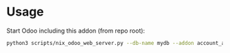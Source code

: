 # Usage

Start Odoo including this addon (from repo root):

```bash
python3 scripts/nix_odoo_web_server.py --db-name mydb --addon account_avatax_website_sale
```
